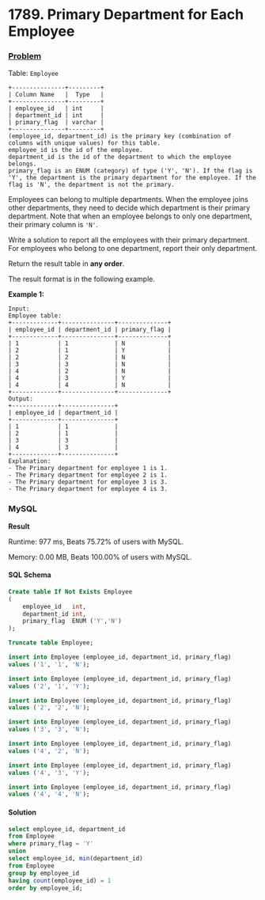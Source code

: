 # 1789. Primary Department for Each Employee

### [Problem](https://leetcode.com/problems/primary-department-for-each-employee/description)

Table: `Employee`

```
+---------------+---------+
| Column Name   |  Type   |
+---------------+---------+
| employee_id   | int     |
| department_id | int     |
| primary_flag  | varchar |
+---------------+---------+
(employee_id, department_id) is the primary key (combination of columns with unique values) for this table.
employee_id is the id of the employee.
department_id is the id of the department to which the employee belongs.
primary_flag is an ENUM (category) of type ('Y', 'N'). If the flag is 'Y', the department is the primary department for the employee. If the flag is 'N', the department is not the primary.
```

Employees can belong to multiple departments. When the employee joins other departments, they need to decide which department is their primary department. Note that when an employee belongs to only one department, their primary column is `'N'`.

Write a solution to report all the employees with their primary department. For employees who belong to one department, report their only department.

Return the result table in **any order**.

The result format is in the following example.

**Example 1:**

```
Input: 
Employee table:
+-------------+---------------+--------------+
| employee_id | department_id | primary_flag |
+-------------+---------------+--------------+
| 1           | 1             | N            |
| 2           | 1             | Y            |
| 2           | 2             | N            |
| 3           | 3             | N            |
| 4           | 2             | N            |
| 4           | 3             | Y            |
| 4           | 4             | N            |
+-------------+---------------+--------------+
Output: 
+-------------+---------------+
| employee_id | department_id |
+-------------+---------------+
| 1           | 1             |
| 2           | 1             |
| 3           | 3             |
| 4           | 3             |
+-------------+---------------+
Explanation: 
- The Primary department for employee 1 is 1.
- The Primary department for employee 2 is 1.
- The Primary department for employee 3 is 3.
- The Primary department for employee 4 is 3.
```

### MySQL

**Result**

Runtime: 977 ms, Beats 75.72% of users with MySQL.

Memory: 0.00 MB, Beats 100.00% of users with MySQL.

#### SQL Schema

```sql
Create table If Not Exists Employee
(
    employee_id   int,
    department_id int,
    primary_flag  ENUM ('Y','N')
);

Truncate table Employee;

insert into Employee (employee_id, department_id, primary_flag)
values ('1', '1', 'N');

insert into Employee (employee_id, department_id, primary_flag)
values ('2', '1', 'Y');

insert into Employee (employee_id, department_id, primary_flag)
values ('2', '2', 'N');

insert into Employee (employee_id, department_id, primary_flag)
values ('3', '3', 'N');

insert into Employee (employee_id, department_id, primary_flag)
values ('4', '2', 'N');

insert into Employee (employee_id, department_id, primary_flag)
values ('4', '3', 'Y');

insert into Employee (employee_id, department_id, primary_flag)
values ('4', '4', 'N');
```

#### Solution

```sql
select employee_id, department_id
from Employee
where primary_flag = 'Y'
union
select employee_id, min(department_id)
from Employee
group by employee_id
having count(employee_id) = 1
order by employee_id;
```
